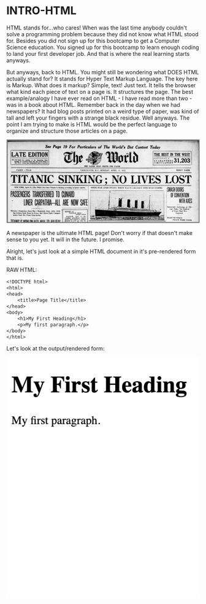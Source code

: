 # INTRO-HTML

HTML stands for...who cares! When was the last time anybody couldn't solve a programming problem because they did not know what HTML stood for. Besides you did not sign up for this bootcamp to get a Computer Science education. You signed up for this bootcamp to learn enough coding to land your first developer job. And that is where the real learning starts anyways.

But anyways, back to HTML. You might still be wondering what DOES HTML actually stand for? It stands for Hyper Text Markup Language. The key here is Markup. What does it markup? Simple, text! Just text. It tells the browser what kind each piece of text on a page is. It structures the page. The best example/analogy I have ever read on HTML - I have read more than two - was in a book about HTML. Remember back in the day when we had newspapers?
It had blog posts printed on a weird type of paper, was kind of tall and left your fingers with a strange black residue.
Well anyways. The point I am trying to make is HTML would be the perfect language to organize and structure those articles on a page.

![Newspaper](https://raw.githubusercontent.com/Team-FCB/Assets/master/newspaper.png)

A newspaper is the ultimate HTML page! Don't worry if that doesn't make sense to you yet. It will in the future. I promise.

Alright, let's just look at a simple HTML document in it's pre-rendered form that is.

RAW HTML:
```
<!DOCTYPE html>  
<html>  
<head>  
	<title>Page Title</title>  
</head>  
<body>  
	<h1>My First Heading</h1>  
	<p>My first paragraph.</p>  
</body>  
</html>
```

 Let's look at the output/rendered form:

![enter image description here](https://raw.githubusercontent.com/Team-FCB/Assets/master/simple_html.png)

